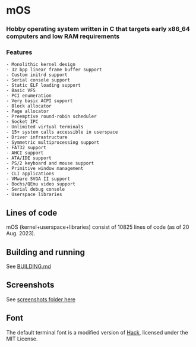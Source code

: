 # mOS

### Hobby operating system written in C that targets early x86_64 computers and low RAM requirements
### Features
    - Monolithic kernel design
    - 32 bpp linear frame buffer support
    - Custom initrd support
    - Serial console support
    - Static ELF loading support
    - Basic VFS
    - PCI enumeration
    - Very basic ACPI support
    - Block allocator
    - Page allocator
    - Preemptive round-robin scheduler
    - Socket IPC
    - Unlimited virtual terminals
    - 15+ system calls accessible in userspace
    - Driver infrastructure
    - Symmetric multiprocessing support
    - FAT32 support
    - AHCI support
    - ATA/IDE support
    - PS/2 keyboard and mouse support
    - Primitive window management
    - CLI applications
    - VMware SVGA II support
    - Bochs/QEmu video support
    - Serial debug console
    - Userspace libraries

## Lines of code
mOS (kernel+userspace+libraries) consist of 10825 lines of code (as of 20 Aug. 2023).

## Building and running
See [BUILDING.md](./docs/BUILDING.md)

## Screenshots
See [screenshots folder here](./docs/gallery/)

## Font
The default terminal font is a modified version of [Hack](https://github.com/source-foundry/Hack), licensed under the MIT License.